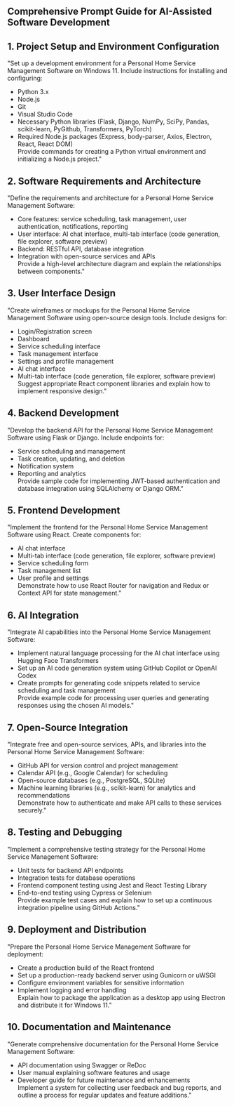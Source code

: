 ## Comprehensive Prompt Guide for AI-Assisted Software Development

## 1. Project Setup and Environment Configuration

"Set up a development environment for a Personal Home Service Management Software on Windows 11. Include instructions for installing and configuring:

- Python 3.x
- Node.js
- Git
- Visual Studio Code
- Necessary Python libraries (Flask, Django, NumPy, SciPy, Pandas, scikit-learn, PyGithub, Transformers, PyTorch)
- Required Node.js packages (Express, body-parser, Axios, Electron, React, React DOM)  
    Provide commands for creating a Python virtual environment and initializing a Node.js project."

## 2. Software Requirements and Architecture

"Define the requirements and architecture for a Personal Home Service Management Software:

- Core features: service scheduling, task management, user authentication, notifications, reporting
- User interface: AI chat interface, multi-tab interface (code generation, file explorer, software preview)
- Backend: RESTful API, database integration
- Integration with open-source services and APIs  
    Provide a high-level architecture diagram and explain the relationships between components."

## 3. User Interface Design

"Create wireframes or mockups for the Personal Home Service Management Software using open-source design tools. Include designs for:

- Login/Registration screen
- Dashboard
- Service scheduling interface
- Task management interface
- Settings and profile management
- AI chat interface
- Multi-tab interface (code generation, file explorer, software preview)  
    Suggest appropriate React component libraries and explain how to implement responsive design."

## 4. Backend Development

"Develop the backend API for the Personal Home Service Management Software using Flask or Django. Include endpoints for:

- Service scheduling and management
- Task creation, updating, and deletion
- Notification system
- Reporting and analytics  
    Provide sample code for implementing JWT-based authentication and database integration using SQLAlchemy or Django ORM."

## 5. Frontend Development

"Implement the frontend for the Personal Home Service Management Software using React. Create components for:

- AI chat interface
- Multi-tab interface (code generation, file explorer, software preview)
- Service scheduling form
- Task management list
- User profile and settings  
    Demonstrate how to use React Router for navigation and Redux or Context API for state management."

## 6. AI Integration

"Integrate AI capabilities into the Personal Home Service Management Software:

- Implement natural language processing for the AI chat interface using Hugging Face Transformers
- Set up an AI code generation system using GitHub Copilot or OpenAI Codex
- Create prompts for generating code snippets related to service scheduling and task management  
    Provide example code for processing user queries and generating responses using the chosen AI models."

## 7. Open-Source Integration

"Integrate free and open-source services, APIs, and libraries into the Personal Home Service Management Software:

- GitHub API for version control and project management
- Calendar API (e.g., Google Calendar) for scheduling
- Open-source databases (e.g., PostgreSQL, SQLite)
- Machine learning libraries (e.g., scikit-learn) for analytics and recommendations  
    Demonstrate how to authenticate and make API calls to these services securely."

## 8. Testing and Debugging

"Implement a comprehensive testing strategy for the Personal Home Service Management Software:

- Unit tests for backend API endpoints
- Integration tests for database operations
- Frontend component testing using Jest and React Testing Library
- End-to-end testing using Cypress or Selenium  
    Provide example test cases and explain how to set up a continuous integration pipeline using GitHub Actions."

## 9. Deployment and Distribution

"Prepare the Personal Home Service Management Software for deployment:

- Create a production build of the React frontend
- Set up a production-ready backend server using Gunicorn or uWSGI
- Configure environment variables for sensitive information
- Implement logging and error handling  
    Explain how to package the application as a desktop app using Electron and distribute it for Windows 11."

## 10. Documentation and Maintenance

"Generate comprehensive documentation for the Personal Home Service Management Software:

- API documentation using Swagger or ReDoc
- User manual explaining software features and usage
- Developer guide for future maintenance and enhancements  
    Implement a system for collecting user feedback and bug reports, and outline a process for regular updates and feature additions."